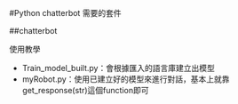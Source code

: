 #Python chatterbot 需要的套件

##chatterbot

使用教學

- Train\_model\_built.py：會根據匯入的語言庫建立出模型
- myRobot.py：使用已建立好的模型來進行對話，基本上就靠get\_response(str)這個function即可